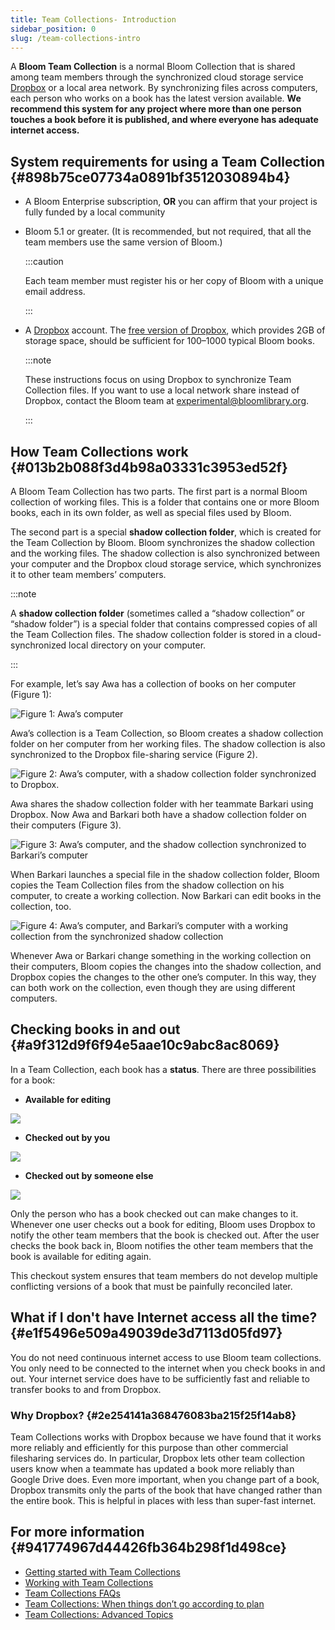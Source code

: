 ```yaml
---
title: Team Collections- Introduction
sidebar_position: 0
slug: /team-collections-intro
---
```




A **Bloom Team Collection** is a normal Bloom Collection that is shared among team members through the synchronized cloud storage service [Dropbox](https://www.dropbox.com/) or a local area network. By synchronizing files across computers, each person who works on a book has the latest version available. **We recommend this system for any project where more than one person touches a book before it is published, and where everyone has adequate internet access.** 


## System requirements for using a Team Collection {#898b75ce07734a0891bf3512030894b4}

- A Bloom Enterprise subscription, **OR** you can affirm that your project is fully funded by a local community
- Bloom 5.1 or greater. (It is recommended, but not required, that all the team members use the same version of Bloom.)

	:::caution
	
	Each team member must register his or her copy of Bloom with a unique email address.  
	
	:::
	


- A [Dropbox](https://www.dropbox.com/) account. The [free version of Dropbox](https://www.dropbox.com/basic), which provides 2GB of storage space, should be sufficient for 100–1000 typical Bloom books.

	:::note
	
	These instructions focus on using Dropbox to synchronize Team Collection files. If you want to use a local network share instead of Dropbox, contact the Bloom team at experimental@bloomlibrary.org. 
	
	:::
	



## How Team Collections work {#013b2b088f3d4b98a03331c3953ed52f}


A Bloom Team Collection has two parts. The first part is a normal Bloom collection of working files. This is a folder that contains one or more Bloom books, each in its own folder, as well as special files used by Bloom. 


The second part is a special **shadow collection folder**, which is created for the Team Collection by Bloom. Bloom synchronizes the shadow collection and the working files. The shadow collection is also synchronized between your computer and the Dropbox cloud storage service, which synchronizes it to other team members’ computers.


:::note

A **shadow collection folder** (sometimes called a “shadow collection” or “shadow folder”) is a special folder that contains compressed copies of all the Team Collection files. The shadow collection folder is stored in a cloud-synchronized local directory on your computer. 

:::




<div class='notion-row'>
<div class='notion-column'>

For example, let’s say Awa has a collection of books on her computer (Figure 1): 

</div>

<div class='notion-column'>

![Figure 1: Awa’s computer](./1498310619.png)

</div>
</div>


<div class='notion-row'>
<div class='notion-column'>

Awa’s collection is a Team Collection, so Bloom creates a shadow collection folder on her computer from her working files. The shadow collection is also synchronized to the Dropbox file-sharing service (Figure 2). 

</div>

<div class='notion-column'>

![Figure 2: Awa’s computer, with a shadow collection folder synchronized to Dropbox.](./561722303.png)

</div>
</div>


<div class='notion-row'>
<div class='notion-column'>

Awa shares the shadow collection folder with her teammate Barkari using Dropbox. Now Awa and Barkari both have a shadow collection folder on their computers (Figure 3).   

</div>

<div class='notion-column'>

![Figure 3: Awa’s computer, and the shadow collection synchronized to Barkari’s computer](./1676446137.png)

</div>
</div>


<div class='notion-row'>
<div class='notion-column'>

When Barkari launches a special file in the shadow collection folder, Bloom copies the Team Collection files from the shadow collection on his computer, to create a working collection. Now Barkari can edit books in the collection, too. 

</div>

<div class='notion-column'>

![Figure 4: Awa’s computer, and Barkari’s computer with a working collection from the synchronized shadow collection](./1234625758.png)

</div>
</div>


Whenever Awa or Barkari change something in the working collection on their computers, Bloom copies the changes into the shadow collection, and Dropbox copies the changes to the other one’s computer. In this way, they can both work on the collection, even though they are using different computers. 


## Checking books in and out {#a9f312d9f6f94e5aae10c9abc8ac8069}


In a Team Collection, each book has a **status**. There are three possibilities for a book: 


<div class='notion-row'>
<div class='notion-column'>

- **Available for editing**

</div>

<div class='notion-column'>

![](./1747722979.png)

</div>
</div>


<div class='notion-row'>
<div class='notion-column'>

- **Checked out by you**



</div>

<div class='notion-column'>

![](./662682535.png)

</div>
</div>


<div class='notion-row'>
<div class='notion-column'>

- **Checked out by someone else**

</div>

<div class='notion-column'>

![](./1040791527.png)

</div>
</div>


Only the person who has a book checked out can make changes to it. Whenever one user checks out a book for editing, Bloom uses Dropbox to notify the other team members that the book is checked out. After the user checks the book back in, Bloom notifies the other team members that the book is available for editing again. 


This checkout system ensures that team members do not develop multiple conflicting versions of a book that must be painfully reconciled later. 


## What if I don't have Internet access all the time? {#e1f5496e509a49039de3d7113d05fd97}


You do not need continuous internet access to use Bloom team collections. You only need to be connected to the internet when you check books in and out. Your internet service does have to be sufficiently fast and reliable to transfer books to and from Dropbox.


### Why Dropbox?  {#2e254141a368476083ba215f25f14ab8}


Team Collections works with Dropbox because we have found that it works more reliably and efficiently for this purpose than other commercial filesharing services do. In particular, Dropbox lets other team collection users know when a teammate has updated a book more reliably than Google Drive does. Even more important, when you change part of a book, Dropbox transmits only the parts of the book that have changed rather than the entire book. This is helpful in places with less than super-fast internet.


## For more information {#941774967d44426fb364b298f1d498ce}

- [Getting started with Team Collections](/team-collections-getting-started)
- [Working with Team Collections](/working-with-team-collections)
- [Team Collections FAQs](/team-collection-faq)
- [Team Collections: When things don’t go according to plan](/team-collections-problems)
- [Team Collections: Advanced Topics](/team-collections-advanced-topics)
